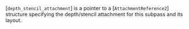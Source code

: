 [`depth_stencil_attachment`] is a pointer to a
[`AttachmentReference2`] structure specifying the depth/stencil
attachment for this subpass and its layout.